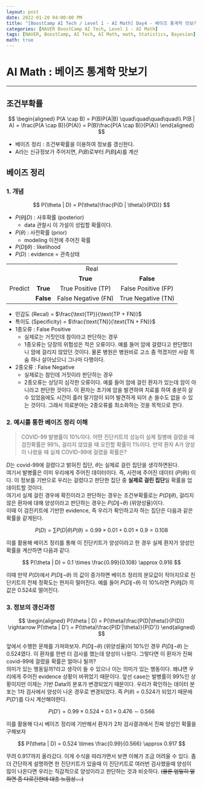 ```yaml
---
layout: post
date: 2022-01-20 04:00:00 PM
title: "[BoostCamp AI Tech / Level 1 - AI Math] Day4 - 베이즈 통계학 맛보기"
categories: [NAVER BoostCamp AI Tech, Level 1 - AI Math]
tags: [NAVER, BoostCamp, AI Tech, AI Math, math, Statistics, Bayesian]
math: true
---
```

# AI Math : 베이즈 통계학 맛보기

---

## 조건부확률

$$
\begin{aligned}
P(A \cap B) = P(B)P(A|B) \quad\quad\quad\quad\\
P(B | A) = \frac{P(A \cap B)}{P(A)} = P(B)\frac{P(A \cap B)}{P(A)}
\end{aligned}
$$  

- 베이즈 정리 : 조건부확률을 이용하여 정보를 갱신한다.
- A라는 신규정보가 주어지면, $P(B)$로부터 $P(B\|A)$를 계산

## 베이즈 정리
### 1. 개념

$$
P(\theta | D) = P(\theta)\frac{P(D | \theta)}{P(D)}
$$  

- $P(\theta\|D)$ : 사후확률 (posterior)
    - data 관찰시 이 가설이 성립할 확률이다.
- $P(\theta)$ : 사전확률 (prior)
    - modeling 이전에 주어진 확률
- $P(D \| \theta)$ : likelihood
- $P(D)$ : evidence = 관측상태


<center>
<table>
    <tr align="center">
        <td colspan="4">Real</td>
    </tr>
    <tr align="center">
        <td></td>
        <td></td>
        <td><b>True</b></td>
        <td><b>False</b></td>
    </tr>
    <tr rowspan="2" align="center">
        <td>Predict</td>
        <td><b>True</b></td>
        <td>True Positive (TP)</td>
        <td>False Positive (FP)</td>
    </tr>
    <tr align="center">
        <td></td>
        <td><b>False</b></td>
        <td>False Negative (FN)</td>
        <td>True Negative (TN)</td>
    </tr>
</table>
</center>

- 민감도 (Recal) = $\frac{\text{TP}}{\text{TP + FN}}$  
- 특이도 (Specificity) = $\frac{\text{TN}}{\text{TN + FN}}$
- 1종오류 : False Positive
    - 실제로는 거짓인데 참이라고 판단하는 경우
    - 1종오류는 당장의 위험성은 적은 오류이다. 예를 들어 암에 걸렸다고 판단했더니 암에 걸리지 않았던 것이다. 물론 병원은 병원비로 고소 좀 먹겠지만 사람 목숨 하나 살아났으니 그나마 다행이다.
- 2종오류 : False Negative
    - 실제로는 참인데 거짓이라 판단하는 경우
    - 2종오류는 상당히 심각한 오류이다. 예를 들어 암에 걸린 환자가 있는데 암이 아니라고 판단한 것이다. 이 환자는 초기에 암을 발견하여 치료를 하여 충분히 살 수 있었음에도 시간이 흘러 말기암이 되어 발견하게 되어 손 쓸수도 없을 수 있는 것이다. 그래서 의료분야는 2종오류를 최소화하는 것을 목적으로 한다.

### 2. 예시를 통한 베이즈 정리 이해

> COVID-99 발병률이 10%이다. 어떤 진단키트의 성능이 실제 질병에 걸렸을 때 검진확률은 99%, 걸리지 않았을 때 오진할 확률이 1%이다. 만약 환자 A가 양성이 나왔을 때 실제 COVID-99에 걸렸을 확률은?  

$D$는 covid-99에 걸렸다고 밝혀진 집단, $\theta$는 실제로 걸린 집단을 생각하면된다.  
여기서 발병률은 이미 우리에게 주어진 데이터이다. 즉, 사전에 주어진 데이터 ($P(\theta)$) 이다. 이 정보를 기반으로 우리는 걸렸다고 판단한 집단 중 **실제로 걸린 집단**일 확률을 업데이트할 것이다.  
여기서 실제 걸린 경우에 확진이라고 판단하는 경우는 조건부확률로는 $P(D\|\theta)$, 걸리지 않은 환자에 대해 양성이라고 판단하는 경우는  $P(D\|\neg\theta)$ (위양성율)이다.  
이때 이 검진키트에 기반한 evidence, 즉 우리가 확인하고자 하는 집단은 다음과 같은 확률을 같게된다.  

$$
P(D) = \sum P(D|\theta)P(\theta) = 0.99 \times 0.01 + 0.01 \times 0.9 = 0.108
$$  

이를 활용해 베이즈 정리를 통해 이 진단키트가 양성이라고 한 경우 실제 환자가 양성인 확률을 계산하면 다음과 같다.  

$$
P(\theta | D) = 0.1 \times \frac{0.99}{0.108} \approx 0.916
$$  

이때 만약 $P(D)$에서 $P(D \| \neg\theta)$ 의 값이 증가하면 베이즈 정리의 분모값이 작아지므로 진단키트의 전체 정확도는 현저히 떨어진다. 예를 들어 $P(D \| \neg\theta)$ 이 10%라면 $P(\theta\| D)$ 의 값은 0.524로 떨어진다.

### 3. 정보의 갱신과정

$$
\begin{aligned}
P(\theta | D) = P(\theta)\frac{P(D|\theta)}{P(D)} \rightarrow P(\theta | D') = P(\theta)\frac{P(D'|\theta)}{P(D')}
\end{aligned}
$$  

앞에서 수행한 문제를 가져와보자. $P(D\|\neg\theta)$ (위양성율)이 10%인 경우 $P(D \| \neg\theta)$ 는 0.524였다. 이 환자를 한번 더 검사를 했는데 양성이 나왔다. 그렇다면 이 환자가 진짜 covid-99에 걸렸을 확률은 얼마나 될까?  
의미가 있는 행동일까?라고 생각이 들 수 있으나 이는 의미가 있는 행동이다. 왜냐면 우리에게 주어진 evidence 상황이 바뀌었기 때문이다. 앞선 case는 발병률이 99%인 상황이지만 이제는 기반 Data의 분포가 변경되었기 때문이다. 우리가 확인하는 데이터 분포는 1차 검사에서 양성이 나온 경우로 변경되었다. 즉 $P(\theta)$ = 0.524가 되었기 때문에 $P(D')$를 다시 계산해야한다.  

$$
P(D') = 0.99 \times 0.524 + 0.1 \times 0.476 \sim 0.566
$$  

이를 활용해 다시 베이즈 정리에 기반해서 환자가 2차 검사결과에서 진짜 양성인 확률을 구해보자  

$$
P(\theta | D) = 0.524 \times \frac{0.99}{0.566} \approx 0.917
$$  

무려 0.917까지 올라갔다. 이게 수식을 따라가면서 보면 이해가 조금 어려울 수 있다. 좀 더 간단하게 설명하면 한 진단키트가 있을때 이 진단키트로 여러번 검사했을때 양성이 많이 나온다면 우리는 직감적으로 양성이라고 판단하는 것과 비슷하다. ~~(물론 엄밀히 말하면 좀 다르긴한데 대충 느낌상....)~~  

